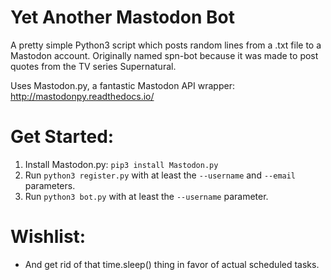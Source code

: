 
Yet Another Mastodon Bot
========================

A pretty simple Python3 script which posts random lines from a .txt file to a Mastodon account.
Originally named spn-bot because it was made to post quotes from the TV series Supernatural.

Uses Mastodon.py, a fantastic Mastodon API wrapper:
http://mastodonpy.readthedocs.io/

Get Started:
========================

1. Install Mastodon.py: `pip3 install Mastodon.py`
2. Run `python3 register.py` with at least the `--username` and `--email` parameters.
3. Run `python3 bot.py` with at least the `--username` parameter.


Wishlist:
========================

- And get rid of that time.sleep() thing in favor of actual scheduled tasks.

